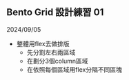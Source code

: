 ## Bento Grid 設計練習 01
2024/09/05

* 整體用flex去做排版
  * 先分割左右兩區域
  * 在劃分3個column區域
  * 在依照每個區域用flex分隔不同區塊
  